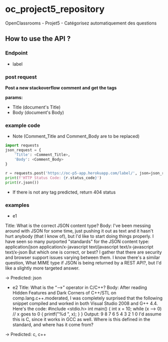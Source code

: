 # oc_project5_repository
OpenClassrooms - Projet5 - Catégorisez automatiquement des questions

## How to use the API ?

### Endpoint
* label

### post request
**Post a new stackoverflow comment and get the tags**

**params:**
* Title (document's Title)
* Body (document's Body)

### example code
* Note (Comment_Title and Comment_Body are to be replaced)

```python
import requests
json_request = {
    'Title': <Comment_Title>,
    'Body': <Comment_Body>
}
    
r = requests.post('https://oc-p5-app.herokuapp.com/label/', json=json_request)
print(f'HTTP Status Code: {r.status_code}')
print(r.json())
```

* If there is not any tag predicted, return 404 status

### examples

* e1 

Title: 	What is the correct JSON content type?
Body:	I've been messing around with JSON for some time, just pushing it out as text and it hasn't hurt anybody (that I know of), but I'd like to start doing things properly.
	I have seen so many purported "standards" for the JSON content type:
	application/json
	application/x-javascript
	text/javascript
	text/x-javascript
	text/x-json
	But which one is correct, or best? I gather that there are security and browser support issues varying between them.
	I know there's a similar question, What MIME type if JSON is being returned by a REST API?, but I'd like a slightly more targeted answer.

-> Predicted: json

* e2
Title: 	What is the “-->” operator in C/C++?
Body: 	After reading Hidden Features and Dark Corners of C++/STL on comp.lang.c++.moderated, I was completely surprised that the following snippet compiled and worked in both Visual Studio 2008 and G++ 4.4.
	Here's the code:
	#include <stdio.h>
	int main()
	{
		int x = 10;
		while (x --> 0) // x goes to 0
		{
			printf("%d ", x);
		}
	}
	Output:
	9 8 7 6 5 4 3 2 1 0
	I'd assume this is C, since it works in GCC as well. Where is this defined in the standard, and where has it come from?

-> Predicted: c, c++